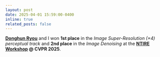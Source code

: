 ```yaml
---
layout: post
date: 2025-04-01 15:59:00-0400
inline: true
related_posts: false
---
```


**[Donghun Ryou](https://doinghun.com/)** and I won **1st place** in the *Image Super-Resolution (×4) perceptual track* and **2nd place** in the *Image Denoising* at the **[NTIRE Workshop](https://cvlai.net/ntire/2025/) @ CVPR 2025**.
